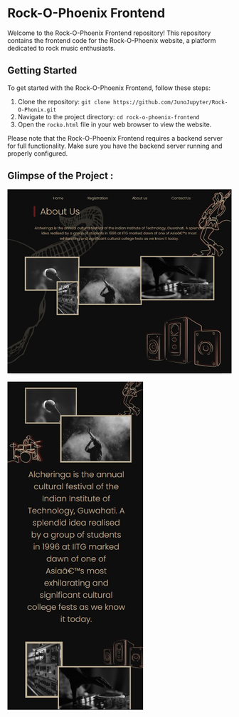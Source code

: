 # Rock-O-Phoenix Frontend

Welcome to the Rock-O-Phoenix Frontend repository! This repository contains the frontend code for the Rock-O-Phoenix website, a platform dedicated to rock music enthusiasts.

## Getting Started

To get started with the Rock-O-Phoenix Frontend, follow these steps:

1. Clone the repository: `git clone https://github.com/JunoJupyter/Rock-O-Phonix.git`
2. Navigate to the project directory: `cd rock-o-phoenix-frontend`
3. Open the `rocko.html` file in your web browser to view the website.

Please note that the Rock-O-Phoenix Frontend requires a backend server for full functionality.
Make sure you have the backend server running and properly configured.

## Glimpse of the Project : 

![Desktop View](images/DesktopView.jpeg)

![Mobile View](images/MobileView.jpeg)
